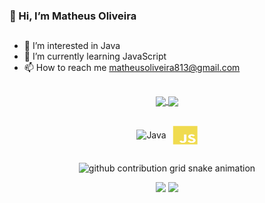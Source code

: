 
### 👋 Hi, I’m Matheus Oliveira
##
- 👀 I’m interested in Java 
- 🌱 I’m currently learning JavaScript
- 📫 How to reach me matheusoliveira813@gmail.com

##

<p align="center">
  <a href="https://github.com/Matheusoliveira813/github-readme-stats">
    <img
      align="center"
      height="145"
      src="https://github-readme-stats.vercel.app/api/top-langs/?username=Matheusoliveira813&layout=compact&theme=dracula"
    />
  </a>
  <a href="https://github.com/Matheusoliveira813/github-readme-stats">
    <img
      align="center"
      height="145"
      src="https://github-readme-stats.vercel.app/api?username=matheusoliveira813&show_icons=true&theme=dracula"
    />
  </a>
</p>
  <div style="display: inline_block" align="middle"><br>
    <img align="center" alt="Java" height="35" width="45" src="https://cdn.jsdelivr.net/gh/devicons/devicon/icons/java/java-original.svg" hspace="3" title="Java">
    <img align="center" alt="JavaScript" height="30" width="40" src="https://raw.githubusercontent.com/devicons/devicon/master/icons/javascript/javascript-plain.svg" hspace="3" title="JavaScript">
  </div>

##
<div align="center">

  <picture>
  <source media="(prefers-color-scheme: dark)" srcset="https://raw.githubusercontent.com/typio/typio/output/github-contribution-grid-snake-dark.svg">
  <source media="(prefers-color-scheme: light)" srcset="https://raw.githubusercontent.com/typio/typio/output/github-contribution-grid-snake.svg">
  <img  alt="github contribution grid snake animation" src="https://raw.githubusercontent.com/typio/typio/output/github-contribution-grid-snake.svg">
</picture>

</div>

  <div align="center">
    
 <a href="https://www.linkedin.com/in/matheus-oliveira-ba4685253/" target="_blank"><img src="https://img.shields.io/badge/-LinkedIn-%230077B5?style=for-the-badge&logo=linkedin&logoColor=white" target="_blank"></a> 
 <a href = "mailto:matheusoliveira813@gmail.com"><img src="https://img.shields.io/badge/Gmail-D14836?style=for-the-badge&logo=gmail&logoColor=white" target="_blank"></a>

</div>

